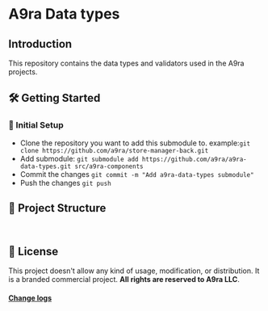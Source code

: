 # A9ra Data types

## Introduction

This repository contains the data types and validators used in the A9ra projects.

## 🛠️ Getting Started

### 🚀 Initial Setup

-   Clone the repository you want to add this submodule to. example:`git clone https://github.com/a9ra/store-manager-back.git`
-   Add submodule: `git submodule add https://github.com/a9ra/a9ra-data-types.git src/a9ra-components`
-   Commit the changes `git commit -m "Add a9ra-data-types submodule"`
-   Push the changes `git push`

## 📁 Project Structure

```


```

## 🪪 License

This project doesn't allow any kind of usage, modification, or distribution. It is a branded commercial project. **All rights are reserved to A9ra LLC**.

#### [Change logs](./CHANGELOGS.md)

